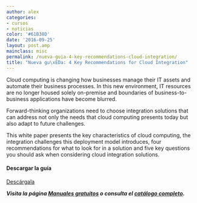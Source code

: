 ```yaml
---
author: alex
categories:
- cursos
- noticias
color: '#61B38D'
date: '2016-09-25'
layout: post.amp
mainclass: misc
permalink: /nueva-guia-4-key-recommendations-cloud-integration/
title: "Nueva gu\xEDa: 4 Key Recommendations for Cloud Integration"
---
```


[<amp-img on="tap:lightbox1" role="button" tabindex="0" layout="responsive" src="/img/2013/09/WhitePaper_Cloudinte.jpg" alt=" 4 Key Recommendations for Cloud Integration" width="125px" height="160px" />][1]

Cloud computing is changing how businesses manage their IT assets and automate their business processes. In this new environment, IT resources are no longer housed solely on-premise and boundaries of business-to-business applications have become blurred.

Forward-thinking organizations need to choose integration solutions that can address not only the needs that cloud computing presents today but also adapt to future challenges.

This white paper presents the key characteristics of cloud computing, the integration challenges this deployment model introduces, four recommendations for what to look for in a solution and five key questions you should ask when considering cloud integration solutions.

#### Descargar la guía

<div class="button-post">
<a href="http://elbauldelprogramador.tradepub.com/free/w_talb42" target="_blank" class="wi-button style-3">Descárgala<i class="icon-download icon-2x"></i></a>
</div>

***Visita la página [Manuales gratuitos][2] o consulta el [catálogo completo][3].***



 [1]: http://elbauldelprogramador.tradepub.com/free/w_talb42/prgm.cgi
 [2]: https://elbauldelprogramador.com/manuales-gratuitos/
 [3]: http://elbauldelprogramador.tradepub.com/category/information-technology/1207/ "Catálogo completo de Guías gratuítas "
